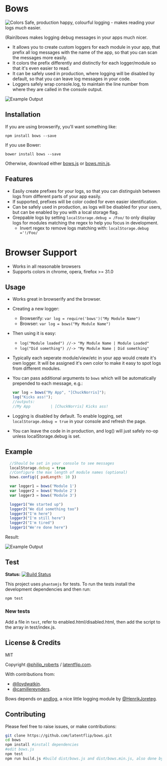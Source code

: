 # Bows
![Colors](https://raw.github.com/latentflip/bows/master/example/cols.png)
Safe, production happy, colourful logging - makes reading your logs _much_ easier.


(Rain)bows makes logging debug messages in your apps much nicer.
- It allows you to create custom loggers for each module in your app, that prefix all log messages with the name of the app, so that you can scan the messages more easily.
- It colors the prefix differently and distinctly for each logger/module so that it's even easier to read.
- It can be safely used in production, where logging will be disabled by default, so that you can leave log messages in your code.
- Loggers safely wrap console.log, to maintain the line number from where they are called in the console output.

![Example Output](https://raw.github.com/latentflip/bows/master/example/realexample.png)

## Installation

If you are using browserify, you'll want something like:

```
npm install bows --save
```

If you use Bower:

```
bower install bows --save
```

Otherwise, download either [bows.js](https://raw.github.com/latentflip/bows/master/dist/bows.js) or [bows.min.js](https://raw.github.com/latentflip/bows/master/dist/bows.min.js).

## Features

* Easily create prefixes for your logs, so that you can distinguish between logs from different parts of your app easily.
* If supported, prefixes will be color coded for even easier identification.
* Can be safely used in production, as logs will be disabled for your users, but can be enabled by you with a local storage flag.
* Greppable logs by setting `localStorage.debug = /Foo/` to only display logs for modules matching the regex to help you focus in development.
    * Invert regex to remove logs matching with: `localStorage.debug ='!/Foo/`

# Browser Support

* Works in all reasonable browsers
* Supports colors in chrome, opera, firefox >= 31.0

## Usage
- Works great in browserify and the browser.
- Creating a new logger:
  - Browserify: `var log = require('bows')("My Module Name")`
  - Browser: `var log = bows("My Module Name")`
- Then using it is easy:
  - `log("Module loaded") //-> "My Module Name | Module Loaded"`
  - `log("Did something") //-> "My Module Name | Did something"`
- Typically each seperate module/view/etc in your app would create it's own logger. It will be assigned it's own color to make it easy to spot logs from different modules.
- You can pass additional arguments to `bows` which will be automatically prepended to each message, e.g.:

    ```js
    var log = bows("My App", "[ChuckNorris]");
    log("Kicks ass!");
    //outputs:
    //My App         | [ChuckNorris] Kicks ass!
    ```
    
- Logging is disabled by default. To enable logging, set `localStorage.debug = true` in your console and refresh the page.
- You can leave the code in in production, and log() will just safely no-op unless localStorage.debug is set.

## Example

```javascript
  //Should be set in your console to see messages
  localStorage.debug = true
  //Configure the max length of module names (optional)
  bows.config({ padLength: 10 })

  var logger1 = bows('Module 1')
  var logger2 = bows('Module 2')
  var logger3 = bows('Module 3')

  logger1("We started up")
  logger2("We did something too")
  logger3("I'm here")
  logger3("I'm still here")
  logger2("I'm tired")
  logger1("We're done here")
```

Result:

![Example Output](https://raw.github.com/latentflip/bows/master/example/example.png)

## Test

__Status:__ [![Build Status](https://travis-ci.org/latentflip/bows.svg?branch=master)](https://travis-ci.org/latentflip/bows)

This project uses `phantomjs` for tests. To run the tests install the development dependencies and then run:

```bash
npm test
```

### New tests

Add a file in `test`, refer to enabled.html/disabled.html, then add the script to the array in test/index.js.

## License & Credits

MIT

Copyright [@philip\_roberts](http://twitter.com/philip\_roberts) / [latentflip.com](http://latentflip.com).

With contributions from:
* [@lloydwatkin](https://twitter.com/lloydwatkin).
* [@camillereynders](https://twitter.com/camillereynders).

Bows depends on [andlog](http://github.com/henrikjoreteg/andlog), a nice little logging module by [@HenrikJoreteg](https://twitter.com/henrikjoreteg).


## Contributing

Please feel free to raise issues, or make contributions:

```bash
git clone https://github.com/latentflip/bows.git
cd bows
npm install #install dependencies
#edit bows.js
npm test
npm run build.js #build dist/bows.js and dist/bows.min.js, also done by `npm test`
```

